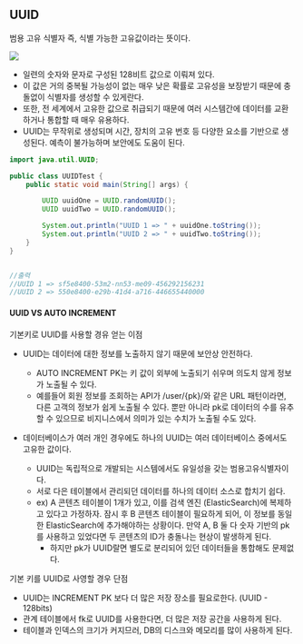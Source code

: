 ## UUID

범용 고유 식별자
즉, 식별 가능한 고유값이라는 뜻이다.

![](https://img1.daumcdn.net/thumb/R1280x0/?scode=mtistory2&fname=https%3A%2F%2Fblog.kakaocdn.net%2Fdn%2Fs4WhE%2Fbtr20z6Jn6S%2FoCWPwQkqukyW1vKuKkomW0%2Fimg.png)

- 일련의 숫자와 문자로 구성된 128비트 값으로 이뤄져 있다.
- 이 값은 거의 중복될 가능성이 없는 매우 낮은 확률로 고유성을 보장받기 때문에 충돌없이 식별자를 생성할 수 있게란다.
- 또한, 전 세계에서 고유한 값으로 취급되기 때문에 여러 시스템간에 데이터를 교환하거나 통합할 때 매우 유용하다.
- UUID는 무작위로 생성되며 시간, 장치의 고유 번호 등 다양한 요소를 기반으로 생성된다.
예측이 불가능하며 보안에도 도움이 된다.



```java
import java.util.UUID;

public class UUIDTest {
    public static void main(String[] args) {

        UUID uuidOne = UUID.randomUUID();
        UUID uuidTwo = UUID.randomUUID();

        System.out.println("UUID 1 => " + uuidOne.toString());
        System.out.println("UUID 2 => " + uuidTwo.toString());
    }
}


//출력
//UUID 1 => sf5e8400-53m2-nn53-me09-456292156231
//UUID 2 => 550e8400-e29b-41d4-a716-446655440000

```

#### UUID VS AUTO INCREMENT

기본키로 UUID를 사용할 경유 얻는 이점

- UUID는 데이터에 대한 정보를 노출하지 않기 때문에 보안상 안전하다.
    - AUTO INCREMENT PK는 키 값이 외부에 노출되기 쉬우며 의도치 않게 정보가 노출될 수 있다.
    - 예를들어 회원 정보를 조회하는 API가 /user/{pk}/와 같은 URL 패턴이라면, 다른 고객의 정보가 쉽게 노출될 수 있다.
    뿐만 아니라 pk로 데이터의 수를 유추할 수 있으므로 비지니스에서 의미가 있는 수치가 노출될 수도 있다.

- 데이터베이스가 여러 개인 경우에도 하나의 UUID는 여러 데이터베이스 중에서도 고유한 값이다.
    - UUID는 독립적으로 개발되는 시스템에서도 유일성을 갖는 범용고유식별자이다.
    - 서로 다은 테이블에서 관리되던 데이터를 하나의 데이터 소스로 합치기 쉽다.
    - ex) A 콘텐츠 테이블이 1개가 있고, 이를 검색 엔진 (ElasticSearch)에 복제하고 있다고 가정하자. 
    잠시 후 B 콘텐츠 테이블이 필요하게 되어, 이 정보를 동일한 ElasticSearch에 추가해야하는 상황이다. 
    만약 A, B 둘 다 숫자 기반의 pk를 사용하고 있었다면 두 콘텐츠의 ID가 충돌나는 현상이 발생하게 된다.
        - 하지만 pk가 UUID랄면 별도로 분리되어 있던 데이터들을 통합해도 문제없다.

기본 키를 UUID로 사영할 경우 단점

- UUID는 INCREMENT PK 보다 더 많은 저장 장소를 필요로한다. (UUID - 128bits)
- 관계 테이블에서 fk로 UUID를 사용한다면, 더 많은 저장 공간을 사용하게 된다.
- 테이블과 인덱스의 크기가 커지므러, DB의 디스크와 메모리를 많이 사용하게 된다.


